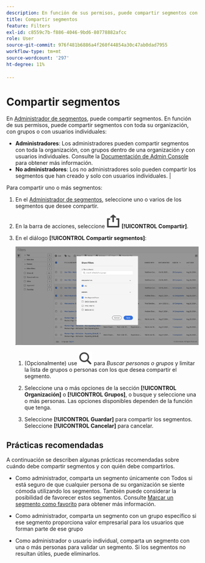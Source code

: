 ```yaml
---
description: En función de sus permisos, puede compartir segmentos con toda su organización, con grupos o con usuarios individuales.
title: Compartir segmentos
feature: Filters
exl-id: c8559c7b-f886-4046-9bd6-80778882afcc
role: User
source-git-commit: 976f481b6886a4f260f44854a30c47ab0dad7955
workflow-type: tm+mt
source-wordcount: '297'
ht-degree: 11%

---
```


# Compartir segmentos

En [Administrador de segmentos](manage-filters.md), puede compartir segmentos. En función de sus permisos, puede compartir segmentos con toda su organización, con grupos o con usuarios individuales:

* **Administradores**: Los administradores pueden compartir segmentos con toda la organización, con grupos dentro de una organización y con usuarios individuales. Consulte la [Documentación de Admin Console](https://helpx.adobe.com/es/enterprise/using/manage-products.html) para obtener más información.
* **No administradores**: Los no administradores solo pueden compartir los segmentos que han creado y solo con usuarios individuales. |

Para compartir uno o más segmentos:

1. En el [Administrador de segmentos](manage-filters.md), seleccione uno o varios de los segmentos que desee compartir.
1. En la barra de acciones, seleccione ![Compartir](/help/assets/icons/ShareAlt.svg) **[!UICONTROL Compartir]**.
1. En el diálogo **[!UICONTROL Compartir segmentos]**:

   ![Cuadro de diálogo Compartir segmento](assets/share-filter-dialog.png)

   1. (Opcionalmente) use ![Buscar](/help/assets/icons/Search.svg) para *Buscar personas o grupos* y limitar la lista de grupos o personas con los que desea compartir el segmento.

   1. Seleccione una o más opciones de la sección **[!UICONTROL Organización]** o **[!UICONTROL Grupos]**, o busque y seleccione una o más personas. Las opciones disponibles dependen de la función que tenga.

   1. Seleccione **[!UICONTROL Guardar]** para compartir los segmentos. Seleccione **[!UICONTROL Cancelar]** para cancelar.

## Prácticas recomendadas

A continuación se describen algunas prácticas recomendadas sobre cuándo debe compartir segmentos y con quién debe compartirlos.

* Como administrador, comparta un segmento únicamente con Todos si está seguro de que cualquier persona de su organización se siente cómoda utilizando los segmentos. También puede considerar la posibilidad de favorecer estos segmentos. Consulte [Marcar un segmento como favorito](filters-favorite.md) para obtener más información.

* Como administrador, comparta un segmento con un grupo específico si ese segmento proporciona valor empresarial para los usuarios que forman parte de ese grupo

* Como administrador o usuario individual, comparta un segmento con una o más personas para validar un segmento. Si los segmentos no resultan útiles, puede eliminarlos.
